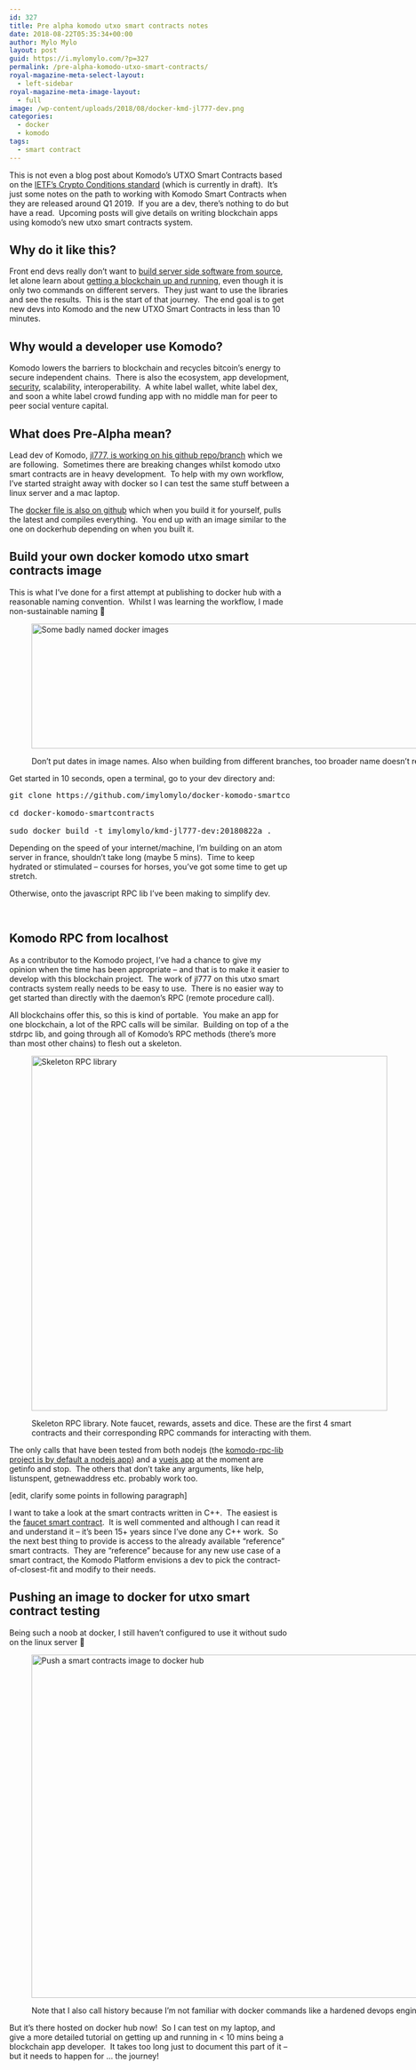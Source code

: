 ```yaml
---
id: 327
title: Pre alpha komodo utxo smart contracts notes
date: 2018-08-22T05:35:34+00:00
author: Mylo Mylo
layout: post
guid: https://i.mylomylo.com/?p=327
permalink: /pre-alpha-komodo-utxo-smart-contracts/
royal-magazine-meta-select-layout:
  - left-sidebar
royal-magazine-meta-image-layout:
  - full
image: /wp-content/uploads/2018/08/docker-kmd-jl777-dev.png
categories:
  - docker
  - komodo
tags:
  - smart contract
---
```

This is not even a blog post about Komodo&#8217;s UTXO Smart Contracts based on the [IETF&#8217;s Crypto Conditions standard](https://tools.ietf.org/html/draft-thomas-crypto-conditions-04) (which is currently in draft).  It&#8217;s just some notes on the path to working with Komodo Smart Contracts when they are released around Q1 2019.  If you are a dev, there&#8217;s nothing to do but have a read.  Upcoming posts will give details on writing blockchain apps using komodo&#8217;s new utxo smart contracts system.

## Why do it like this?

Front end devs really don&#8217;t want to [build server side software from source](https://i.mylomylo.com/build-komodo-source/), let alone learn about [getting a blockchain up and running](https://i.mylomylo.com/create-a-blockchain-project-from-zero-to-hero/), even though it is only two commands on different servers.  They just want to use the libraries and see the results.  This is the start of that journey.  The end goal is to get new devs into Komodo and the new UTXO Smart Contracts in less than 10 minutes.

## Why would a developer use Komodo?

Komodo lowers the barriers to blockchain and recycles bitcoin&#8217;s energy to secure independent chains.  There is also the ecosystem, app development, [security](https://i.mylomylo.com/blockchain-security-for-dapps-ecosystems/), scalability, interoperability.  A white label wallet, white label dex, and soon a white label crowd funding app with no middle man for peer to peer social venture capital.

## What does Pre-Alpha mean?

Lead dev of Komodo, [jl777, is working on his github repo/branch](https://github.com/jl777/komodo/tree/jl777/src/cc) which we are following.  Sometimes there are breaking changes whilst komodo utxo smart contracts are in heavy development.  To help with my own workflow, I&#8217;ve started straight away with docker so I can test the same stuff between a linux server and a mac laptop.

The [docker file is also on github](https://github.com/imylomylo/docker-komodo-smartcontracts) which when you build it for yourself, pulls the latest and compiles everything.  You end up with an image similar to the one on dockerhub depending on when you built it.

## Build your own docker komodo utxo smart contracts image

This is what I&#8217;ve done for a first attempt at publishing to docker hub with a reasonable naming convention.  Whilst I was learning the workflow, I made non-sustainable naming 🙂<figure id="attachment_331" style="width: 949px" class="wp-caption aligncenter">

<img class="wp-image-331 size-full" src="https://i.mylomylo.com/wp-content/uploads/2018/08/docker-komodo-utxo-smart-contracts-naming-quandry.png" alt="Some badly named docker images" width="949" height="225" srcset="https://i.mylomylo.com/wp-content/uploads/2018/08/docker-komodo-utxo-smart-contracts-naming-quandry.png 949w, https://i.mylomylo.com/wp-content/uploads/2018/08/docker-komodo-utxo-smart-contracts-naming-quandry-300x71.png 300w, https://i.mylomylo.com/wp-content/uploads/2018/08/docker-komodo-utxo-smart-contracts-naming-quandry-768x182.png 768w" sizes="(max-width: 949px) 100vw, 949px" /> <figcaption class="wp-caption-text">Don&#8217;t put dates in image names. Also when building from different branches, too broader name doesn&#8217;t really describe enough at a glance.</figcaption></figure> 

Get started in 10 seconds, open a terminal, go to your dev directory and:

<pre>git clone https://github.com/imylomylo/docker-komodo-smartcontracts

cd docker-komodo-smartcontracts

sudo docker build -t imylomylo/kmd-jl777-dev:20180822a .</pre>

Depending on the speed of your internet/machine, I&#8217;m building on an atom server in france, shouldn&#8217;t take long (maybe 5 mins).  Time to keep hydrated or stimulated &#8211; courses for horses, you&#8217;ve got some time to get up stretch.

Otherwise, onto the javascript RPC lib I&#8217;ve been making to simplify dev.

&nbsp;

## Komodo RPC from localhost

As a contributor to the Komodo project, I&#8217;ve had a chance to give my opinion when the time has been appropriate &#8211; and that is to make it easier to develop with this blockchain project.  The work of jl777 on this utxo smart contracts system really needs to be easy to use.  There is no easier way to get started than directly with the daemon&#8217;s RPC (remote procedure call).

All blockchains offer this, so this is kind of portable.  You make an app for one blockchain, a lot of the RPC calls will be similar.  Building on top of a the stdrpc lib, and going through all of Komodo&#8217;s RPC methods (there&#8217;s more than most other chains) to flesh out a skeleton.<figure id="attachment_333" style="width: 640px" class="wp-caption aligncenter">

<img class="wp-image-333 size-large" src="https://i.mylomylo.com/wp-content/uploads/2018/08/kmd-rpc-lib-skeleton-1024x1022.png" alt="Skeleton RPC library" width="640" height="639" srcset="https://i.mylomylo.com/wp-content/uploads/2018/08/kmd-rpc-lib-skeleton-1024x1022.png 1024w, https://i.mylomylo.com/wp-content/uploads/2018/08/kmd-rpc-lib-skeleton-150x150.png 150w, https://i.mylomylo.com/wp-content/uploads/2018/08/kmd-rpc-lib-skeleton-300x300.png 300w, https://i.mylomylo.com/wp-content/uploads/2018/08/kmd-rpc-lib-skeleton-768x767.png 768w, https://i.mylomylo.com/wp-content/uploads/2018/08/kmd-rpc-lib-skeleton.png 1093w" sizes="(max-width: 640px) 100vw, 640px" /> <figcaption class="wp-caption-text">Skeleton RPC library. Note faucet, rewards, assets and dice. These are the first 4 smart contracts and their corresponding RPC commands for interacting with them.</figcaption></figure> 

The only calls that have been tested from both nodejs (the [komodo-rpc-lib project is by default a nodejs app](https://github.com/imylomylo/komodo-rpc-lib)) and a [vuejs app](https://github.com/imylomylo/komodo-cakeshop) at the moment are getinfo and stop.  The others that don&#8217;t take any arguments, like help, listunspent, getnewaddress etc. probably work too.

[edit, clarify some points in following paragraph]

I want to take a look at the smart contracts written in C++.  The easiest is the [faucet smart contract](https://github.com/jl777/komodo/blob/dev/src/cc/faucet.cpp).  It is well commented and although I can read it and understand it &#8211; it&#8217;s been 15+ years since I&#8217;ve done any C++ work.  So the next best thing to provide is access to the already available &#8220;reference&#8221; smart contracts.  They are &#8220;reference&#8221; because for any new use case of a smart contract, the Komodo Platform envisions a dev to pick the contract-of-closest-fit and modify to their needs.

## Pushing an image to docker for utxo smart contract testing

Being such a noob at docker, I still haven&#8217;t configured to use it without sudo on the linux server 🙂<figure id="attachment_336" style="width: 866px" class="wp-caption aligncenter">

<img class="wp-image-336 size-full" src="https://i.mylomylo.com/wp-content/uploads/2018/08/sudo-docker-push.png" alt="Push a smart contracts image to docker hub" width="866" height="618" srcset="https://i.mylomylo.com/wp-content/uploads/2018/08/sudo-docker-push.png 866w, https://i.mylomylo.com/wp-content/uploads/2018/08/sudo-docker-push-300x214.png 300w, https://i.mylomylo.com/wp-content/uploads/2018/08/sudo-docker-push-768x548.png 768w" sizes="(max-width: 866px) 100vw, 866px" /> <figcaption class="wp-caption-text">Note that I also call history because I&#8217;m not familiar with docker commands like a hardened devops engineer.</figcaption></figure> 

But it&#8217;s there hosted on docker hub now!  So I can test on my laptop, and give a more detailed tutorial on getting up and running in < 10 mins being a blockchain app developer.  It takes too long just to document this part of it &#8211; but it needs to happen for &#8230; the journey!